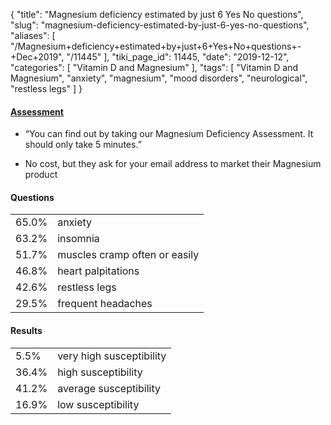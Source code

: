 {
    "title": "Magnesium deficiency estimated by just 6 Yes No questions",
    "slug": "magnesium-deficiency-estimated-by-just-6-yes-no-questions",
    "aliases": [
        "/Magnesium+deficiency+estimated+by+just+6+Yes+No+questions+-+Dec+2019",
        "/11445"
    ],
    "tiki_page_id": 11445,
    "date": "2019-12-12",
    "categories": [
        "Vitamin D and Magnesium"
    ],
    "tags": [
        "Vitamin D and Magnesium",
        "anxiety",
        "magnesium",
        "mood disorders",
        "neurological",
        "restless legs"
    ]
}


#### [Assessment](https://rnareset.com/pages/are-you-magnesium-deficient-assessment)

* “You can find out by taking our Magnesium Deficiency Assessment. It should only take 5 minutes.”

* No cost, but they ask for your email address to market their Magnesium product

#### Questions

| | |
| --- | --- |
| 65.0% | anxiety |
| 63.2% | insomnia |
| 51.7% | muscles cramp often or easily |
| 46.8% | heart palpitations |
| 42.6% | restless legs |
| 29.5% | frequent headaches |

#### Results

| | |
| --- | --- |
| 5.5% | very high susceptibility |
| 36.4% | high susceptibility |
| 41.2% | average susceptibility |
| 16.9% | low susceptibility |